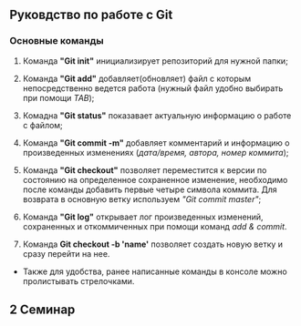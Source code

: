 ## Руковдство по работе с Git

### Основные команды

1. Команда **"Git init"** инициализирует репозиторий для нужной папки;

2. Команда **"Git add"** добавляет(обновляет) файл с которым непосредственно ведется работа (нужный файл удобно выбирать при помощи *TAB*);

3. Комадна **"Git status"** показавает актуальную информацию о работе с файлом;

4. Команда **"Git commit -m"** добавляет комментарий и информацию о произведенных изменениях (*дата/время, автора, номер коммита*);

5. Команда **"Git checkout"** позволяет переместится к версии по состоянию на определенное сохраненное изменение, необходимо после команды добавить первые четыре символа коммита. Для возврата в основную ветку используем *"Git commit master"*;

6. Команда **"Git log"** открывает лог произведенных изменений, сохраненных и откоммиченных при помощи команд *add & commit*.

7. Команда **Git checkout -b 'name'** позволяет создать новую ветку и сразу перейти на нее.

* Также для удобства, ранее написанные команды в консоле можно пролистывать стрелочками.

## 2 Семинар